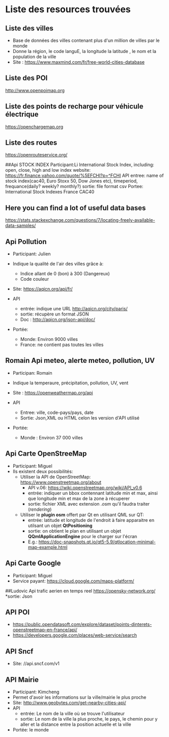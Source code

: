 # Liste des resources trouvées 

## Liste des villes 

- Base de données des villes contenant plus d'un million de villes par le monde
- Donne la région, le code languE, la longitude la latitude , le nom et la population de la ville
- Site : https://www.maxmind.com/fr/free-world-cities-database

## Liste des POI 

http://www.openpoimap.org

## Liste des points de recharge pour véhicule électrique 

https://openchargemap.org

## Liste des routes 

https://openrouteservice.org/


##Api STOCK INDEX
Participant:Li
International Stock Index, including: open, close, high and low index
website: https://fr.finance.yahoo.com/quote/%5EFCHI?p=^FCHI
API
entree: name of stock index(cac40, Euro Stoxx 50, Dow Jones etc), timeperiod, frequance(daily? weekly? monthly?)
sortie: file format csv
Portee:
International Stock Indexes
France CAC40





## Here you can find a lot of useful data bases
https://stats.stackexchange.com/questions/7/locating-freely-available-data-samples/ 



## Api Pollution

- Participant: Julien
- Indique la qualité de l'air des villes grâce à:
  - Indice allant de 0 (bon) à 300 (Dangereux)
  - Code couleur
- Site: https://aqicn.org/api/fr/

- API
  - entrée: indique une URL http://aqicn.org/city/paris/
  - sortie: récupère un format JSON
  - Doc : http://aqicn.org/json-api/doc/
- Portée:
  - Monde: Environ 9000 villes
  - France: ne contient pas toutes les villes

## Romain Api meteo, alerte meteo, pollution, UV
- Participan: Romain
- Indique la temperaure, précipitation, pollution, UV, vent
- Site : https://openweathermap.org/api

- API
  - Entree: ville, code-pays/pays, date
  - Sortie: Json,XML ou HTML celon les version d'API utilisé
- Portée:
  - Monde : Environ 37 000 villes

## Api Carte OpenStreeMap
- Participant: Miguel
- Ils existent deux possibilités:	
  * Utiliser la API de OpenStreetMap: https://www.openstreetmap.org/about
    - API v.06: https://wiki.openstreetmap.org/wiki/API_v0.6
    - entrée: indiquer un bbox contennant latitude min et max, ainsi que longitude min et max de la zone à récuperer
    - sortie: fichier XML avec extension *.osm* qu'il faudra traiter (*rendering*)
  * Utiliser le **plugin osm** offert par Qt en utilisant QML sur QT:
    - entrée: latitude et longitude de l'endroit à faire apparaitre en utilsant un objet **QtPositioning**
    - sortie: on obtient le plan en utilisant un objet **QQmlApplicationEngine** pour le charger sur l'écran 	
    - E.g.: https://doc-snapshots.qt.io/qt5-5.9/qtlocation-minimal-map-example.html	

## Api Carte Google
- Participant: Miguel	
- Service payant: https://cloud.google.com/maps-platform/


##Ludovic Api trafic aerien en temps reel
https://opensky-network.org/
*sortie: Json

## API POI

 - https://public.opendatasoft.com/explore/dataset/points-dinterets-openstreetmap-en-france/api/
 - https://developers.google.com/places/web-service/search
	
## API Sncf

 - Site: //api.sncf.com/v1


## API Mairie
- Participant: Kimcheng
- Permet d'avoir les informations sur la ville/mairie le plus proche
- Site: http://www.geobytes.com/get-nearby-cities-api/
- API
  - entrée: Le nom de la ville où se trouve l'utilisateur
  - sortie: Le nom de la ville la plus proche, le pays, le chemin pour y aller et la distance entre la position actuelle et la ville
- Portée: le monde
